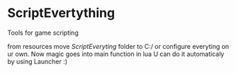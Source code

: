 # ScriptEvertything
Tools for game scripting

from resources move *ScriptEveryting* folder to C:/ or configure everyting on ur own.
Now magic goes into main function in lua
U can do it automaticaly by using Launcher :)
